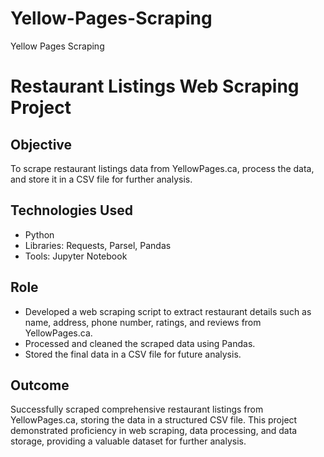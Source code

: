 # Yellow-Pages-Scraping
Yellow Pages Scraping
# Restaurant Listings Web Scraping Project

## Objective
To scrape restaurant listings data from YellowPages.ca, process the data, and store it in a CSV file for further analysis.

## Technologies Used
- Python
- Libraries: Requests, Parsel, Pandas
- Tools: Jupyter Notebook

## Role
- Developed a web scraping script to extract restaurant details such as name, address, phone number, ratings, and reviews from YellowPages.ca.
- Processed and cleaned the scraped data using Pandas.
- Stored the final data in a CSV file for future analysis.

## Outcome
Successfully scraped comprehensive restaurant listings from YellowPages.ca, storing the data in a structured CSV file. This project demonstrated proficiency in web scraping, data processing, and data storage, providing a valuable dataset for further analysis.
